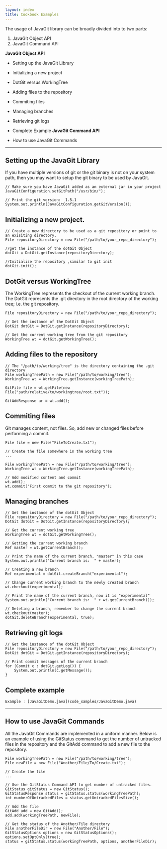 ```yaml
---
layout: index
title: Cookbook Examples
---
```




The usage of JavaGit library can be broadly divided into to two parts:

  1. JavaGit Object API 
  2. JavaGit Command API

**JavaGit Object API**

  * Setting up the JavaGit Library
  * Initializing a new project
  * DotGit versus WorkingTree 
  * Adding files to the repository
  * Commiting files
  * Managing branches
  * Retrieving git logs
  * Complete Example
**JavaGit Command API**

  * How to use JavaGit Commands

* * *

##  **Setting up the JavaGit Library**

If you have multiple versions of git or the git binary is not on your system
path, then you may want to setup the git binary to be used by JavaGit.

    
    
    // Make sure you have JavaGit added as an external jar in your project
    JavaGitConfiguration.setGitPath("/usr/bin/");
    
    // Print the git version:  1.5.1
    System.out.println(JavaGitConfiguration.getGitVersion()); 
    

##  **Initializing a new project.**

    
    
    // Create a new directory to be used as a git repository or point to an exisiting directory.
    File repositoryDirectory = new File("/path/to/your_repo_directory");
    
    //get the instance of the dotGit Object
    dotGit = DotGit.getInstance(repositoryDirectory);
    
    //Initialize the repository ,similar to git init
    dotGit.init();
    

##  **DotGit versus WorkingTree**

The WorkingTree represents the checkout of the current working branch. The
DotGit represents the .git directory in the root directory of the working
tree; i.e. the git repository.

    
    
    File repositoryDirectory = new File("/path/to/your_repo_directory");
    
    // Get the instance of the DotGit Object
    DotGit dotGit = DotGit.getInstance(repositoryDirectory);
    
    // Get the current working tree from the git repository
    WorkingTree wt = dotGit.getWorkingTree();
    

##  **Adding files to the repository**

    
    
    // The "/path/to/working/tree" is the directory containing the .git directory
    File workingTreePath = new File("/path/to/working/tree");
    WorkingTree wt = WorkingTree.getInstance(workingTreePath);
    
    GitFile file = wt.getFile(new File("path/relative/to/workingtree/root.txt"));
    
    GitAddResponse ar = wt.add();
    

##  **Commiting files**

Git manages content, not files. So, add new or changed files before performing
a commit.

    
    
    File file = new File("FileToCreate.txt");
    
    // Create the file somewhere in the working tree
    ...
    
    File workingTreePath = new File("/path/to/working/tree");
    WorkingTree wt = WorkingTree.getInstance(workingTreePath);
    
    // Add modified content and commit
    wt.add();
    wt.commit("First commit to the git repository");
    

##  **Managing branches**

    
    
    // Get the instance of the dotGit Object
    File repositoryDirectory = new File("/path/to/your_repo_directory");
    DotGit dotGit = DotGit.getInstance(repositoryDirectory);
    
    // Get the current working tree
    WorkingTree wt = dotGit.getWorkingTree();
    
    // Getting the current working branch
    Ref master = wt.getCurrentBranch();
    
    // Print the name of the current branch, "master" in this case
    System.out.println("Current branch is:  " + master);
    
    // Creating a new branch 
    Ref experimental = dotGit.createBranch("experimental");
    
    // Change current working branch to the newly created branch
    wt.checkout(experimental);
    
    // Print the name of the current branch, now it is "experimental"
    System.out.println("Current branch is:  " + wt.getCurrentBranch());
    
    // Deleting a branch, remember to change the current branch
    wt.checkout(master);
    dotGit.deleteBranch(experimental, true);
    

##  **Retrieving git logs**

    
    
    // Get the instance of the dotGit Object
    File repositoryDirectory = new File("/path/to/your_repo_directory");
    DotGit dotGit = DotGit.getInstance(repositoryDirectory);
    
    // Print commit messages of the current branch
    for (Commit c : dotGit.getLog()) {
        System.out.println(c.getMessage());
    }
    

##  **Complete example**

    
    
    Example : [JavaGitDemo.java](code_samples/JavaGitDemo.java)
    

  

* * *

##  **How to use JavaGit Commands**

All the JavaGit Commands are implemented in a uniform manner. Below is an
example of using the GitStatus command to get the number of untracked files in
the repository and the GitAdd command to add a new file to the repository.

    
    
    File workingTreePath = new File("/path/to/working/tree");
    File newFile = new File("Another/File/To/Create.txt");
    
    // Create the file
    ...
    
    // Use the GitStatus Command API to get number of untracked files.
    GitStatus gitStatus = new GitStatus();
    GitStatusResponse status = gitStatus.status(workingTreePath);
    int numberOfUntrackedFiles = status.getUntrackedFilesSize();
    
    // Add the file 
    GitAdd add = new GitAdd();
    add.add(workingTreePath, newFile);
    
    // Get the status of the Another/File directory
    File anotherFileDir = new File("Another/File");
    GitStatusOptions options = new GitStatusOptions();
    options.setOptOnly(true);
    status = gitStatus.status(workingTreePath, options, anotherFileDir);
    

